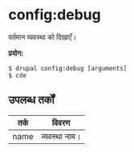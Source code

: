 # config:debug
वर्तमान व्यवस्था को दिखाएँ।

**प्रयोग:**
```
$ drupal config:debug [arguments]
$ cde  
```

## उपलब्ध तर्कों
तर्क | विवरण
---------|-------------
name | व्यवस्था नाम।
